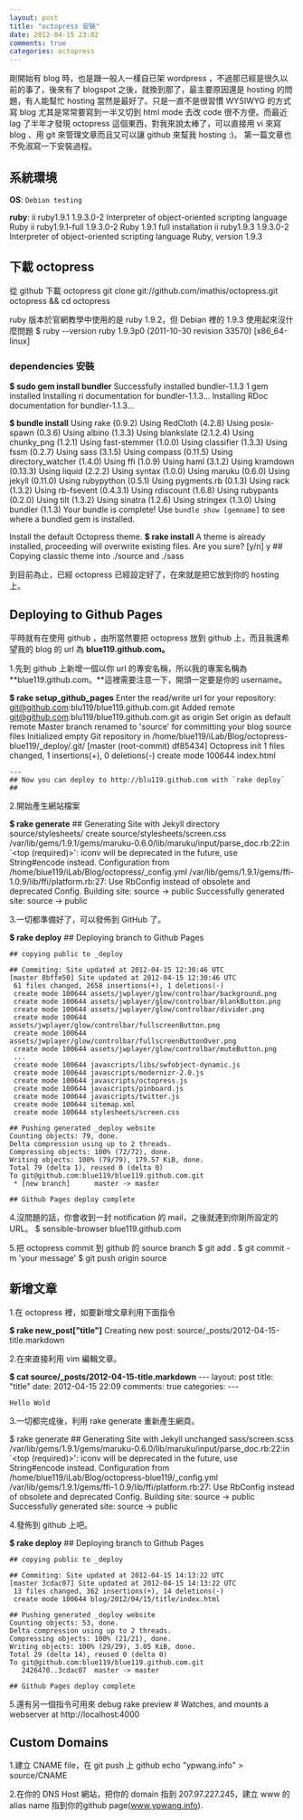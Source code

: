 ```yaml
---
layout: post
title: "octopress 安裝"
date: 2012-04-15 23:02
comments: true
categories: octopress
---
```


剛開始有 blog 時，也是跟一般人一樣自已架 wordpress ，不過那已經是很久以前的事了，後來有了 blogspot 之後，就換到那了，最主要原因還是 hosting 的問題，有人能幫忙 hosting 當然是最好了。只是一直不是很習慣 WYSIWYG 的方式寫 blog 尤其是常常要寫到一半又切到 html mode 去改 code 很不方便。而最近 lag 了半年才發現 octopress 這個東西，對我來說太棒了，可以直接用 vi 來寫 blog 、用 git 來管理文章而且又可以讓 github 來幫我 hosting :)。 第一篇文章也不免淑寫一下安裝過程。

系統環境
----
**OS**: ``Debian testing``

**ruby**:
	ii  ruby1.9.1                             1.9.3.0-2                      Interpreter of object-oriented scripting language Ruby
	ii  ruby1.9.1-full                        1.9.3.0-2                      Ruby 1.9.1 full installation
	ii  ruby1.9.3                             1.9.3.0-2                      Interpreter of object-oriented scripting language Ruby, version 1.9.3


下載 octopress
------------

從 github 下載 octopress 
	git clone git://github.com/imathis/octopress.git octopress && cd octopress

ruby 版本於官網教學中使用的是 ruby 1.9.2，但 Debian 裡的 1.9.3 使用起來沒什麼問題
	$ ruby --version
	ruby 1.9.3p0 (2011-10-30 revision 33570) [x86_64-linux]

### dependencies 安裝
**$ sudo gem install bundler**
	Successfully installed bundler-1.1.3
	1 gem installed
	Installing ri documentation for bundler-1.1.3...
	Installing RDoc documentation for bundler-1.1.3...

**$ bundle install**
	Using rake (0.9.2) 
	Using RedCloth (4.2.8) 
	Using posix-spawn (0.3.6) 
	Using albino (1.3.3) 
	Using blankslate (2.1.2.4) 
	Using chunky_png (1.2.1) 
	Using fast-stemmer (1.0.0) 
	Using classifier (1.3.3) 
	Using fssm (0.2.7) 
	Using sass (3.1.5) 
	Using compass (0.11.5) 
	Using directory_watcher (1.4.0) 
	Using ffi (1.0.9) 
	Using haml (3.1.2) 
	Using kramdown (0.13.3) 
	Using liquid (2.2.2) 
	Using syntax (1.0.0) 
	Using maruku (0.6.0) 
	Using jekyll (0.11.0) 
	Using rubypython (0.5.1) 
	Using pygments.rb (0.1.3) 
	Using rack (1.3.2) 
	Using rb-fsevent (0.4.3.1) 
	Using rdiscount (1.6.8) 
	Using rubypants (0.2.0) 
	Using tilt (1.3.2) 
	Using sinatra (1.2.6) 
	Using stringex (1.3.0) 
	Using bundler (1.1.3) 
	Your bundle is complete! Use `bundle show [gemname]` to see where a bundled gem is installed.

Install the default Octopress theme.  **$ rake install**
	A theme is already installed, proceeding will overwrite existing files. Are you sure? [y/n] y
	## Copying classic theme into ./source and ./sass

到目前為止，已經 octopress 已經設定好了，在來就是把它放到你的 hosting 上。

Deploying to Github Pages
-------------------------
平時就有在使用 github ，由所當然要把 octopress 放到 github 上，而且我還希望我的 blog 的 url 為 **blue119.github.com。**

1.先到 github 上新增一個以你 url 的專安名稱，所以我的專案名稱為 **blue119.github.com。**這裡需要注意一下，開頭一定要是你的 username。

**$ rake setup_github_pages**
	Enter the read/write url for your repository: git@github.com:blu119/blue119.github.com.git
	Added remote git@github.com:blu119/blue119.github.com.git as origin
	Set origin as default remote
	Master branch renamed to 'source' for committing your blog source files
	Initialized empty Git repository in /home/blue119/iLab/Blog/octopress-blue119/_deploy/.git/
	[master (root-commit) df85434] Octopress init
	 1 files changed, 1 insertions(+), 0 deletions(-)
	 create mode 100644 index.html
	
	---
	## Now you can deploy to http://blu119.github.com with `rake deploy` ##

2.開始產生網站檔案

**$ rake generate**
	## Generating Site with Jekyll
	directory source/stylesheets/ 
	   create source/stylesheets/screen.css 
	/var/lib/gems/1.9.1/gems/maruku-0.6.0/lib/maruku/input/parse_doc.rb:22:in `<top (required)>': iconv will be deprecated in the future, use String#encode instead.
	Configuration from /home/blue119/iLab/Blog/octopress/_config.yml
	/var/lib/gems/1.9.1/gems/ffi-1.0.9/lib/ffi/platform.rb:27: Use RbConfig instead of obsolete and deprecated Config.
	Building site: source -> public
	Successfully generated site: source -> public

3.一切都準備好了，可以發佈到 GitHub 了。

**$ rake deploy**
	## Deploying branch to Github Pages 
	
	## copying public to _deploy
	
	## Commiting: Site updated at 2012-04-15 12:30:46 UTC
	[master 8bffe50] Site updated at 2012-04-15 12:30:46 UTC
	 61 files changed, 2658 insertions(+), 1 deletions(-)
	 create mode 100644 assets/jwplayer/glow/controlbar/background.png
	 create mode 100644 assets/jwplayer/glow/controlbar/blankButton.png
	 create mode 100644 assets/jwplayer/glow/controlbar/divider.png
	 create mode 100644 assets/jwplayer/glow/controlbar/fullscreenButton.png
	 create mode 100644 assets/jwplayer/glow/controlbar/fullscreenButtonOver.png
	 create mode 100644 assets/jwplayer/glow/controlbar/muteButton.png
	 ...
	 create mode 100644 javascripts/libs/swfobject-dynamic.js
	 create mode 100644 javascripts/modernizr-2.0.js
	 create mode 100644 javascripts/octopress.js
	 create mode 100644 javascripts/pinboard.js
	 create mode 100644 javascripts/twitter.js
	 create mode 100644 sitemap.xml
	 create mode 100644 stylesheets/screen.css
	
	## Pushing generated _deploy website
	Counting objects: 79, done.
	Delta compression using up to 2 threads.
	Compressing objects: 100% (72/72), done.
	Writing objects: 100% (79/79), 179.57 KiB, done.
	Total 79 (delta 1), reused 0 (delta 0)
	To git@github.com:blue119/blue119.github.com.git
	 * [new branch]      master -> master
	
	## Github Pages deploy complete

4.沒問題的話，你會收到一封 notification 的 mail，之後就連到你剛所設定的 URL。
	$ sensible-browser blue119.github.com

5.把 octopress commit 到 github 的 source branch
	$ git add .
	$ git commit -m 'your message'
	$ git push origin source

新增文章
----
1.在 octopress 裡，如要新增文章利用下面指令 

**$ rake new_post["title"]**
	Creating new post: source/_posts/2012-04-15-title.markdown


2.在來直接利用 vim 編輯文章。 

**$ cat source/_posts/2012-04-15-title.markdown**
	---
	layout: post
	title: "title"
	date: 2012-04-15 22:09
	comments: true
	categories: 
	---
	
	Hello Wold


3.一切都完成後，利用 rake generate 重新產生網頁。

$ rake generate
	## Generating Site with Jekyll
	unchanged sass/screen.scss
	/var/lib/gems/1.9.1/gems/maruku-0.6.0/lib/maruku/input/parse_doc.rb:22:in `<top (required)>': iconv will be deprecated in the future, use String#encode instead.
	Configuration from /home/blue119/iLab/Blog/octopress-blue119/_config.yml
	/var/lib/gems/1.9.1/gems/ffi-1.0.9/lib/ffi/platform.rb:27: Use RbConfig instead of obsolete and deprecated Config.
	Building site: source -> public
	Successfully generated site: source -> public


4.發佈到 github 上吧。 

**$ rake deploy**
	## Deploying branch to Github Pages 
	
	## copying public to _deploy
	
	## Commiting: Site updated at 2012-04-15 14:13:22 UTC
	[master 3cdac07] Site updated at 2012-04-15 14:13:22 UTC
	 13 files changed, 362 insertions(+), 14 deletions(-)
	 create mode 100644 blog/2012/04/15/title/index.html
	
	## Pushing generated _deploy website
	Counting objects: 53, done.
	Delta compression using up to 2 threads.
	Compressing objects: 100% (21/21), done.
	Writing objects: 100% (29/29), 3.05 KiB, done.
	Total 29 (delta 14), reused 0 (delta 0)
	To git@github.com:blue119/blue119.github.com.git
	   2426470..3cdac07  master -> master
	
	## Github Pages deploy complete


5.還有另一個指令可用來 debug
	rake preview    # Watches, and mounts a webserver at http://localhost:4000


Custom Domains
--------------
1.建立 CNAME file，在 git push 上 github
	echo "ypwang.info" > source/CNAME


2.在你的 DNS Host 網站，把你的 domain 指到 207.97.227.245，建立 www 的 alias name 指到你的github page(www.ypwang.info).
